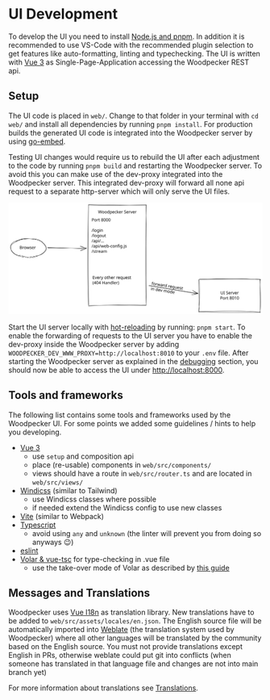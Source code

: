 # UI Development

To develop the UI you need to install [Node.js and pnpm](./01-getting-started.md#install-nodejs--pnpm). In addition it is recommended to use VS-Code with the recommended plugin selection to get features like auto-formatting, linting and typechecking. The UI is written with [Vue 3](https://v3.vuejs.org/) as Single-Page-Application accessing the Woodpecker REST api.

## Setup

The UI code is placed in `web/`. Change to that folder in your terminal with `cd web/` and install all dependencies by running `pnpm install`. For production builds the generated UI code is integrated into the Woodpecker server by using [go-embed](https://pkg.go.dev/embed).

Testing UI changes would require us to rebuild the UI after each adjustment to the code by running `pnpm build` and restarting the Woodpecker server. To avoid this you can make use of the dev-proxy integrated into the Woodpecker server. This integrated dev-proxy will forward all none api request to a separate http-server which will only serve the UI files.

![UI Proxy architecture](./ui-proxy.svg)

Start the UI server locally with [hot-reloading](https://stackoverflow.com/a/41429055/8461267) by running: `pnpm start`. To enable the forwarding of requests to the UI server you have to enable the dev-proxy inside the Woodpecker server by adding `WOODPECKER_DEV_WWW_PROXY=http://localhost:8010` to your `.env` file.
After starting the Woodpecker server as explained in the [debugging](./01-getting-started.md#debugging-woodpecker) section, you should now be able to access the UI under [http://localhost:8000](http://localhost:8000).

## Tools and frameworks

The following list contains some tools and frameworks used by the Woodpecker UI. For some points we added some guidelines / hints to help you developing.

- [Vue 3](https://v3.vuejs.org/)
  - use `setup` and composition api
  - place (re-usable) components in `web/src/components/`
  - views should have a route in `web/src/router.ts` and are located in `web/src/views/`
- [Windicss](https://windicss.org/) (similar to Tailwind)
  - use Windicss classes where possible
  - if needed extend the Windicss config to use new classes
- [Vite](https://vitejs.dev/) (similar to Webpack)
- [Typescript](https://www.typescriptlang.org/)
  - avoid using `any` and `unknown` (the linter will prevent you from doing so anyways :wink:)
- [eslint](https://eslint.org/)
- [Volar & vue-tsc](https://github.com/johnsoncodehk/volar/) for type-checking in .vue file
  - use the take-over mode of Volar as described by [this guide](https://github.com/johnsoncodehk/volar/discussions/471)

## Messages and Translations

Woodpecker uses [Vue I18n](https://vue-i18n.intlify.dev/) as translation library. New translations have to be added to `web/src/assets/locales/en.json`. The English source file will be automatically imported into [Weblate](https://translate.woodpecker-ci.org/) (the translation system used by Woodpecker) where all other languages will be translated by the community based on the English source.
You must not provide translations except English in PRs, otherwise weblate could put git into conflicts (when someone has translated in that language file and changes are not into main branch yet)

For more information about translations see [Translations](./07-translations.md).
